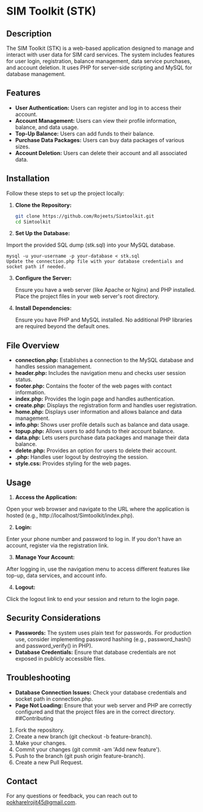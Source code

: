 # SIM Toolkit (STK)

## Description

The SIM Toolkit (STK) is a web-based application designed to manage and interact with user data for SIM card services. The system includes features for user login, registration, balance management, data service purchases, and account deletion. It uses PHP for server-side scripting and MySQL for database management.

## Features

- **User Authentication:** Users can register and log in to access their account.
- **Account Management:** Users can view their profile information, balance, and data usage.
- **Top-Up Balance:** Users can add funds to their balance.
- **Purchase Data Packages:** Users can buy data packages of various sizes.
- **Account Deletion:** Users can delete their account and all associated data.

## Installation

Follow these steps to set up the project locally:

1. **Clone the Repository:**

   ```bash
   git clone https://github.com/Rojeets/Simtoolkit.git
   cd Simtoolkit
2. **Set Up the Database:**

  Import the provided SQL dump (stk.sql) into your MySQL database.


    
    mysql -u your-username -p your-database < stk.sql
    Update the connection.php file with your database credentials and socket path if needed.

3. **Configure the Server:**

    Ensure you have a web server (like Apache or Nginx) and PHP installed. Place the project files in your web server's root directory.

4. **Install Dependencies:**

    Ensure you have PHP and MySQL installed. No additional PHP libraries are required beyond the default ones.

## File Overview
  - **connection.php:** Establishes a connection to the MySQL database and handles session management.
  - **header.php:** Includes the navigation menu and checks user session status.
  - **footer.php:** Contains the footer of the web pages with contact information.
  - **index.php:** Provides the login page and handles authentication.
  - **create.php:** Displays the registration form and handles user registration.
  - **home.php:** Displays user information and allows balance and data management.
  - **info.php:** Shows user profile details such as balance and data usage.
  - **topup.php:** Allows users to add funds to their account balance.
  - **data.php:** Lets users purchase data packages and manage their data balance.
  - **delete.php:** Provides an option for users to delete their account.
  - **.php:** Handles user logout by destroying the session.
  - **style.css:** Provides styling for the web pages.
## Usage
1. **Access the Application:**

  Open your web browser and navigate to the URL where the application is hosted (e.g., http://localhost/Simtoolkit/index.php).

2. **Login:**

  Enter your phone number and password to log in.
  If you don't have an account, register via the registration link.
  
3. **Manage Your Account:**

  After logging in, use the navigation menu to access different features like top-up, data services, and account info.
  
4. **Logout:**

  Click the logout link to end your session and return to the login page.
  
## Security Considerations
- **Passwords:** The system uses plain text for passwords. For production use, consider implementing password hashing (e.g., password_hash() and password_verify() in PHP).
- **Database Credentials:** Ensure that database credentials are not exposed in publicly accessible files.
## Troubleshooting
- **Database Connection Issues:** Check your database credentials and socket path in connection.php.
- **Page Not Loading:** Ensure that your web server and PHP are correctly configured and that the project files are in the correct directory.
##Contributing
1. Fork the repository.
2. Create a new branch (git checkout -b feature-branch).
3. Make your changes.
4. Commit your changes (git commit -am 'Add new feature').
5. Push to the branch (git push origin feature-branch).
6. Create a new Pull Request.
## Contact
For any questions or feedback, you can reach out to pokharelrojit45@gmail.com.

